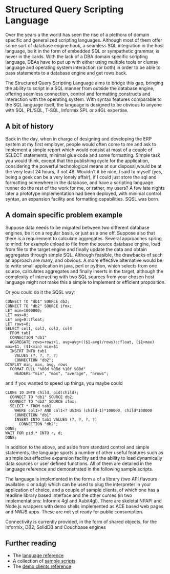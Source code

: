 Structured Query Scripting Language
===================================

Over the years a the world has seen the rise of a plethora of domain specific and generalized scripting languages. Although most of them offer some sort of database engine hook, a seamless SQL integration in the host language, be it in the form of embedded SQL or sympathetic grammar, is never in the cards. With the lack of a DBA domain specific scripting language, DBAs have to put up with either using multiple tools or clumsy language and operating system interaction (or both) in order to be able to pass statements to a database engine and get rows back.

The Structured Query Scripting Language aims to bridge this gap, bringing the ability to script in a SQL manner from outside the database engine, offering seamless connection, control and formatting constructs and interaction with the operating system. With syntax features comparable to the SQL language itself, the language is designed to be obvious to anyone with SQL, PL/SQL, T-SQL, Informix SPL or x4GL expertise.

A bit of history
----------------

Back in the day, when in charge of designing and developing the ERP system at my first employer, people would often come to me and ask to implement a simple report which would consist at most of a couple of SELECT statements, minimal glue code and some formatting.
Simple task you would think, except that the publishing cycle for the application, considering the powerful technological means at our disposal,would be at the very least 24 hours, if not 48.
Wouldn't it be nice, I said to myself (yes, being a geek can be a very lonely affair), if I could just store the sql and formatting somewhere in the database, and have a scripting language runner do the rest of the work for me, or rather, my users?
A few late nights later a prototype implementation had been deployed, with minimal control syntax, an expansion facility and formatting capabilities. SQSL was born.

A domain specific problem example
---------------------------------

Suppose data needs to be migrated between two different database engines, be it on a regular basis, or just as a one off. Suppose also that there is a requirement to calculate aggregates.
Several approaches spring to mind: for example unload to file from the source database engine, load from file to the target engine and finally update the data and obtain aggregates through simple SQL. Although feasible, the drawbacks of such an approach are many, and obvious.
A more effective alternative would be to write small application in java, perl or python, which selects from one source, calculates aggregates and finally inserts in the target, although the complexity of interacting with two SQL sources from your chosen host language might not make this a simple to implement or efficient proposition.

Or you could do it the SQSL way:

	CONNECT TO "db1" SOURCE db2;
	CONNECT TO "db2" SOURCE ifmx;
	LET min=1000000;
	LET max=0;
	LET avg=0::float;
	LET rows=0;
	SELECT col1, col2, col3, col4
	  FROM tab1
	  CONNECTION "db1"
	  AGGREGATE rows=rows+1, avg=avg+(($1-avg)/rows)::float, ($1>max) max=$1, ($1<min) min=$1
	  INSERT INTO tab1
	    VALUES (?, ?, ?, ?)
	    CONNECTION "db2";
	DISPLAY min, max, avg, rows
	  FORMAT FULL "%08d %08d %10f %08d"
	    HEADERS "min", "max", "average", "nrows";
    
and if you wanted to speed up things, you maybe could

	CLONE 10 INTO child, pid(child);
	  CONNECT TO "db1" SOURCE db2;
	  CONNECT TO "db2" SOURCE ifmx;
	  SELECT * FROM tab1
 	    WHERE col1>? AND col1<? USING (child-1)*100000, child*100000
 	    CONNECTION "db1"
	    INSERT INTO tab1 VALUES (?, ?, ?, ?)
	      CONNECTION "db2";
	DONE;
	WAIT FOR pid.* INTO r, d;
	DONE;

In addition to the above, and aside from standard control and simple statements, the language sports a number of other useful features such as a simple but effective expansion facility and the ability to load dynamically data sources or user defined functions. All of them are detailed in the language reference and demonstrated in the following sample scripts.

The language is implemented in the form a of a library (two API flavours available: c or x4gl) which can be used to plug the interpreter in your application of choice, and a couple of sample clients, of which one has a readline library based interface and the other curses (in two implementations: Informix 4gl and Aubit4gl). There are skeletal NPAPI and Node.js wrappers with demo shells implemented as ACE based web pages and NWJS apps. These are not yet ready for public consumption.

Connectivity is currently provided, in the form of shared objects, for the Informix, DB2, SolidDB and Couchbase engines

Further reading
---------------

- The [language reference](http://www.sqsl.org/sqslref.htm)
- A collection of [sample scripts](http://www.sqsl.org/sqsldemo.htm)
- The [demo clients reference](http://www.sqsl.org/sqslcli.htm)
